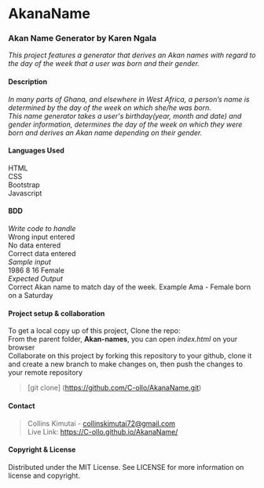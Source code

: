 # AkanaName
### **Akan Name Generator** by Karen Ngala
_This project features a generator that derives an Akan names with regard to the day of the week that a user was born and their gender._


#### **Description**
_In many parts of Ghana, and elsewhere in West Africa, a person’s name is determined by the day of the week on which she/he was born._
<br>
_This name generator takes a user's birthday(year, month and date) and gender information, determines the day of the week on which they were born and derives an Akan name depending on their gender._

#### **Languages Used**
HTML <br>
CSS <br>
Bootstrap <br>
Javascript 

#### **BDD**
*Write code to handle* <br>
Wrong input entered <br>
No data entered <br>
Correct data entered <br>
*Sample input* <br>
1986    8   16  Female <br>
*Expected Output* <br>
Correct Akan name to match day of the week. Example Ama - Female born on a Saturday

#### **Project setup & collaboration**
To get a local copy up of this project, Clone the repo: <br>
From the parent folder, **Akan-names**, you can open *index.html* on your browser <br>
Collaborate on this project by forking this repository to your github, clone it and create a new branch to make changes on, then push the changes to your remote repository <br>
>[git clone] (https://github.com/C-ollo/AkanaName.git)

#### **Contact**
>Collins Kimutai - collinskimutai72@gmail.com <br>
>Live Link: https://C-ollo.github.io/AkanaName/

#### **Copyright & License**
Distributed under the MIT License. See LICENSE for more information on license and copyright. 